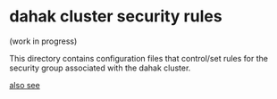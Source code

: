 # dahak cluster security rules

(work in progress)

This directory contains configuration files 
that control/set rules for the security group
associated with the dahak cluster.

[also see](https://github.com/hashicorp/terraform-aws-consul/tree/master/modules/consul-security-group-rules)
